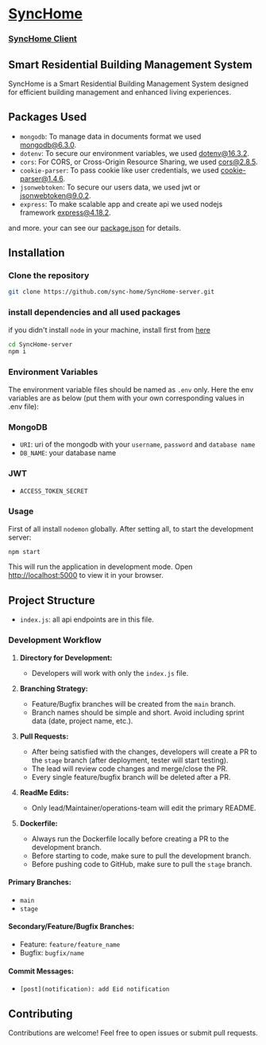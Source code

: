 # [SyncHome](https://synchome.vercel.app)
### [SyncHome Client](https://github.com/sync-home/SyncHome)

## Smart Residential Building Management System
SyncHome is a Smart Residential Building Management System designed for efficient building management and enhanced living experiences.

## Packages Used

- `mongodb`: To manage data in documents format we used mongodb@6.3.0.
- `dotenv`: To secure our environment variables, we used dotenv@16.3.2.
- `cors`: For CORS, or Cross-Origin Resource Sharing, we used cors@2.8.5.
- `cookie-parser`: To pass cookie like user credentials, we used cookie-parser@1.4.6.
- `jsonwebtoken`: To secure our users data, we used jwt or jsonwebtoken@9.0.2.
- `express`: To make scalable app and create api we used nodejs framework express@4.18.2.

and more. your can see our [package.json](./package.json) for details.

## Installation

### Clone the repository

```bash
git clone https://github.com/sync-home/SyncHome-server.git
```

### install dependencies and all used packages

if you didn't install `node` in your machine, install first from [here](https://nodejs.org)

```bash
cd SyncHome-server
npm i
```

### Environment Variables

The environment variable files should be named as `.env` only.
Here the env variables are as below (put them with your own corresponding values in .env file):

### MongoDB

- `URI`: uri of the mongodb with your `username`, `password` and `database name`
- `DB_NAME`: your database name

### JWT
- `ACCESS_TOKEN_SECRET`

### Usage

First of all install `nodemon` globally.
After setting all, to start the development server:

```bash
npm start
```

This will run the application in development mode. Open [http://localhost:5000](http://localhost:5000) to view it in your browser.

## Project Structure

- `index.js`: all api endpoints are in this file.

### Development Workflow

1. **Directory for Development:**

   - Developers will work with only the `index.js` file.

2. **Branching Strategy:**

   - Feature/Bugfix branches will be created from the `main` branch.
   - Branch names should be simple and short. Avoid including sprint data (date, project name, etc.).

3. **Pull Requests:**

   - After being satisfied with the changes, developers will create a PR to the `stage` branch (after deployment, tester will start testing).
   - The lead will review code changes and merge/close the PR.
   - Every single feature/bugfix branch will be deleted after a PR.

4. **ReadMe Edits:**

   - Only lead/Maintainer/operations-team will edit the primary README. 

5. **Dockerfile:**
   - Always run the Dockerfile locally before creating a PR to the development branch.
   - Before starting to code, make sure to pull the development branch.
   - Before pushing code to GitHub, make sure to pull the `stage` branch.

#### Primary Branches:

- `main`
- `stage`

#### Secondary/Feature/Bugfix Branches:

- Feature: `feature/feature_name`
- Bugfix: `bugfix/name`

#### Commit Messages:

- `[post](notification): add Eid notification`


## Contributing

Contributions are welcome! Feel free to open issues or submit pull requests.
